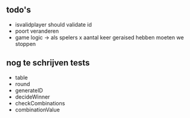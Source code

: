 ## todo's

- isvalidplayer should validate id
- poort veranderen
- game logic -> als spelers x aantal keer geraised hebben moeten we stoppen

## nog te schrijven tests

- table
- round
- generateID
- decideWinner
- checkCombinations
- combinationValue


